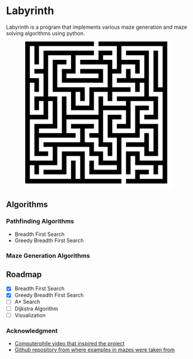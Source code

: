 # Labyrinth

Labyrinth is a program that implements various maze generation and maze solving algorithms using python.
<div align="center">
  <a href="https://github.com/othneildrew/Best-README-Template">
    <img src="mazes/logo.svg" alt="Logo" width="400" height="400">
  </a>
</div>

## Algorithms

### Pathfinding Algorithms
- Breadth First Search
- Greedy Breadth First Search

### Maze Generation Algorithms

## Roadmap

- [x] Breadth First Search
- [x] Greedy Breadth First Search
- [ ] A* Search
- [ ] Dijkstra Algorithm
- [ ] Visualization

### Acknowledgment
- [Computerphile video that inspired the project](https://www.youtube.com/watch?v=rop0W4QDOUI&t "Maze Solving - Computerphile")
- [Github repository from where examples in mazes were taken from](https://github.com/mikepound/mazesolving "mazesolving by mikepound")